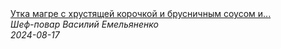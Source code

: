 <!--2024-08-17 12:53:20-->
<div class="yb">
  <a class="nodecor" href="/posts.html?eda/utka_magre_s_hrustyashchej_korochkoj_i_brusnichnym_sousom_i_jarenymi_yablokami">
    <img class="preview" data-videoid="dFSAKtXzYEo" src="https://i1.ytimg.com/vi/dFSAKtXzYEo/hqdefault.jpg" align="middle" alt="">
  </a>
  <div class="inlbl text">
    <a class="nodecor" href="/posts.html?eda/utka_magre_s_hrustyashchej_korochkoj_i_brusnichnym_sousom_i_jarenymi_yablokami">Утка магре с хрустящей корочкой и брусничным соусом и...</a><br>
    <i class="smaller2">Шеф-повар Василий Емельяненко</i><br>
    <i class="smaller3">2024-08-17</i>
  </div>
</div>
